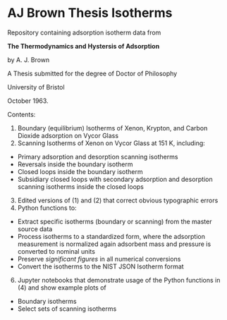 # AJ Brown Thesis Isotherms

Repository containing adsorption isotherm data from

**The Thermodynamics and Hystersis of Adsorption**

by A. J. Brown

A Thesis submitted for the degree of Doctor of Philosophy

University of Bristol

October 1963.

Contents:
1. Boundary (equilibrium) Isotherms of Xenon, Krypton, and Carbon Dioxide adsorption on Vycor Glass
2. Scanning Isotherms of Xenon on Vycor Glass at 151 K, including:
- Primary adsorption and desorption scanning isotherms
- Reversals inside the boundary isotherm
- Closed loops inside the boundary isotherm
- Subsidiary closed loops with secondary adsorption and desorption scanning isotherms inside the closed loops
3. Edited versions of (1) and (2) that correct obvious typographic errors
4. Python functions to:
- Extract specific isotherms (boundary or scanning) from the master source data
- Process isotherms to a standardized form, where the adsorption measurement is normalized again adsorbent mass and pressure is converted to nominal units
- Preserve _significant figures_ in all numerical conversions
- Convert the isotherms to the NIST JSON Isotherm format
6. Jupyter notebooks that demonstrate usage of the Python functions in (4) and show example plots of
- Boundary isotherms
- Select sets of scanning isotherms 

